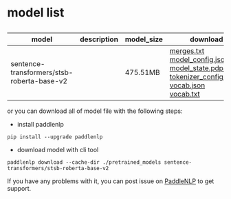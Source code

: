 #  model list

##  

| model  | description | model_size  | download         |
| --- | --- | --- | --- |
|sentence-transformers/stsb-roberta-base-v2|  | 475.51MB | [merges.txt](https://bj.bcebos.com/paddlenlp/models/community/sentence-transformers/stsb-roberta-base-v2/merges.txt)<br>[model_config.json](https://bj.bcebos.com/paddlenlp/models/community/sentence-transformers/stsb-roberta-base-v2/model_config.json)<br>[model_state.pdparams](https://bj.bcebos.com/paddlenlp/models/community/sentence-transformers/stsb-roberta-base-v2/model_state.pdparams)<br>[tokenizer_config.json](https://bj.bcebos.com/paddlenlp/models/community/sentence-transformers/stsb-roberta-base-v2/tokenizer_config.json)<br>[vocab.json](https://bj.bcebos.com/paddlenlp/models/community/sentence-transformers/stsb-roberta-base-v2/vocab.json)<br>[vocab.txt](https://bj.bcebos.com/paddlenlp/models/community/sentence-transformers/stsb-roberta-base-v2/vocab.txt) |

or you can download all of model file with the following steps:

* install paddlenlp

```shell
pip install --upgrade paddlenlp
```

* download model with cli tool

```shell
paddlenlp download --cache-dir ./pretrained_models sentence-transformers/stsb-roberta-base-v2
```

If you have any problems with it, you can post issue on [PaddleNLP](https://github.com/PaddlePaddle/PaddleNLP) to get support.
